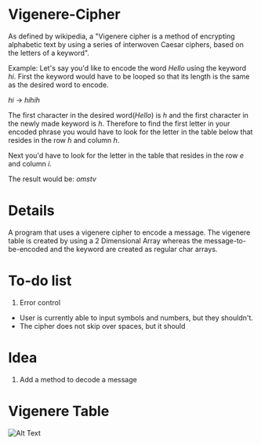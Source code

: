 # Vigenere-Cipher
As defined by wikipedia, a "Vigenere cipher is a method of encrypting alphabetic text by using a series of interwoven Caesar ciphers, based on the letters of a keyword".

Example:
Let's say you'd like to encode the word *Hello* using the keyword *hi*. First the keyword would have to be looped so that its length is the same as the desired word to encode.

*hi* -> *hihih*

The first character in the desired word(*Hello*) is *h* and the first character in the newly made keyword is *h*. Therefore to find the first letter in your encoded phrase you would have to look for the letter in the table below that resides in the row *h* and column *h*.

Next you'd have to look for the letter in the table that resides in the row *e* and column *i*. 

The result would be: *omstv*

# Details
A program that uses a vigenere cipher to encode a message.
The vigenere table is created by using a 2 Dimensional Array whereas the message-to-be-encoded and the keyword are created as regular char arrays.

# To-do list
1) Error control
- User is currently able to input symbols and numbers, but they shouldn't.
- The cipher does not skip over spaces, but it should

# Idea
1) Add a method to decode a message

# Vigenere Table
![Alt Text](https://upload.wikimedia.org/wikipedia/commons/9/9a/Vigen%C3%A8re_square_shading.svg)
